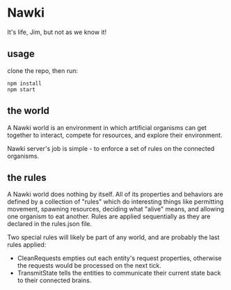 # Nawki
It's life, Jim, but not as we know it!

## usage
clone the repo, then run:
```
npm install
npm start
```

## the world
A Nawki world is an environment in which artificial organisms can get together to interact, compete for resources, and explore their environment.

Nawki server's job is simple - to enforce a set of rules on the connected organisms.

## the rules
A Nawki world does nothing by itself. All of its properties and behaviors are defined by a collection of "rules" which do interesting things like permitting movement, spawning resources, deciding what "alive" means, and allowing one organism to eat another.  Rules are applied sequentially as they are declared in the rules.json file.

Two special rules will likely be part of any world, and are probably the last rules applied:
 * CleanRequests empties out each entity's request properties, otherwise the requests would be processed on the next tick.
 * TransmitState tells the entities to communicate their current state back to their connected brains.
